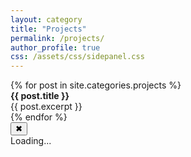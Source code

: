 ```yaml
---
layout: category
title: "Projects"
permalink: /projects/
author_profile: true
css: /assets/css/sidepanel.css
---
```


<div class="projects-list">
  {% for post in site.categories.projects %}
    <div class="project-link" data-project-url="{{ post.url }}">
      <strong>{{ post.title }}</strong><br>
      <span>{{ post.excerpt }}</span>
    </div>
  {% endfor %}
</div>

<div id="side-panel" class="hidden">
  <button id="close-panel">✖</button>
  <div id="panel-content">Loading...</div>
</div>

<script>
document.querySelectorAll('.project-link').forEach(link => {
  link.addEventListener('click', function() {
    const url = this.dataset.projectUrl;
    fetch(url)
      .then(response => response.text())
      .then(html => {
        const parser = new DOMParser();
        const doc = parser.parseFromString(html, 'text/html');
        const content = doc.querySelector('.page__content').innerHTML;
        document.getElementById('panel-content').innerHTML = content;
        document.getElementById('side-panel').classList.remove('hidden');
      });
  });
});

document.getElementById('close-panel').addEventListener('click', function() {
  document.getElementById('side-panel').classList.add('hidden');
});
</script>

